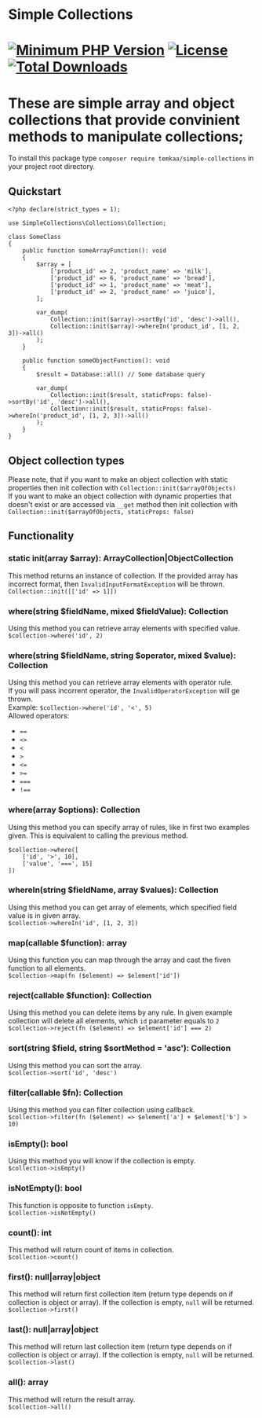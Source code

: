Simple Collections
===
[![Minimum PHP Version](https://img.shields.io/badge/php-%3E%3D%208.0-8892BF.svg?style=flat-square)](https://php.net/)
[![License](http://poser.pugx.org/temkaa/simple-collections/license)](https://packagist.org/packages/temkaa/simple-collections)
[![Total Downloads](http://poser.pugx.org/temkaa/simple-collections/downloads)](https://packagist.org/packages/temkaa/simple-collections)
===
# These are simple array and object collections that provide convinient methods to manipulate collections;
To install this package type ```composer require temkaa/simple-collections``` in your project root directory.
## Quickstart
```
<?php declare(strict_types = 1);

use SimpleCollections\Collections\Collection;

class SomeClass
{
    public function someArrayFunction(): void
    {
        $array = [
            ['product_id' => 2, 'product_name' => 'milk'],
            ['product_id' => 6, 'product_name' => 'bread'],
            ['product_id' => 1, 'product_name' => 'meat'],
            ['product_id' => 2, 'product_name' => 'juice'],
        ];

        var_dump(
            Collection::init($array)->sortBy('id', 'desc')->all(),
            Collection::init($array)->whereIn('product_id', [1, 2, 3])->all()
        );
    }

    public function someObjectFunction(): void
    {
        $result = Database::all() // Some database query
        
        var_dump(
            Collection::init($result, staticProps: false)->sortBy('id', 'desc')->all(),
            Collection::init($result, staticProps: false)->whereIn('product_id', [1, 2, 3])->all()
        );
    }
}
```  
## Object collection types  
Please note, that if you want to make an object collection with static properties then init collection with `Collection::init($arrayOfObjects)`  
If you want to make an object collection with dynamic properties that doesn't exist or are accessed via `__get` method then init collection with `Collection::init($arrayOfObjects, staticProps: false)`  
## Functionality
### static init(array $array): ArrayCollection|ObjectCollection
This method returns an instance of collection. If the provided array has incorrect format, then `InvalidInputFormatException` will be thrown.  
```Collection::init([['id' => 1]])```  
### where(string $fieldName, mixed $fieldValue): Collection
Using this method you can retrieve array elements with specified value.  
```$collection->where('id', 2)```  
### where(string $fieldName, string $operator, mixed $value): Collection
Using this method you can retrieve array elements with operator rule.  
If you will pass incorrent operator, the `InvalidOperatorException` will ge thrown.  
Example: ```$collection->where('id', '<', 5)```   
Allowed operators:  
- `==`
- `<>`
- `<`
- `>`
- `<=`
- `>=`
- `===`
- `!==`    
### where(array $options): Collection
Using this method you can specify array of rules, like in first two examples given. This is equivalent to calling the previous method.
```
$collection->where([
    ['id', '>', 10],
    ['value', '===', 15]
])
```
### whereIn(string $fieldName, array $values): Collection
Using this method you can get array of elements, which specified field value is in given array.  
```$collection->whereIn('id', [1, 2, 3])```  
### map(callable $function): array
Using this function you can map through the array and cast the fiven function to all elements.  
```$collection->map(fn ($element) => $element['id'])```  
### reject(callable $function): Collection
Using this method you can delete items by any rule. In given example collection will delete all elements, which `id` parameter equals to `2`  
```$collection->reject(fn ($element) => $element['id'] === 2)```  
### sort(string $field, string $sortMethod = 'asc'): Collection
Using this method you can sort the array.  
```$collection->sort('id', 'desc')```  
### filter(callable $fn): Collection  
Using this method you can filter collection using callback.  
```$collection->filter(fn ($element) => $element['a'] + $element['b'] > 10)```  
### isEmpty(): bool
Using this method you will know if the collection is empty.  
```$collection->isEmpty()```  
### isNotEmpty(): bool
This function is opposite to function `isEmpty`.  
```$collection->isNotEmpty()```  
### count(): int
This method will return count of items in collection.  
```$collection->count()```  
### first(): null|array|object
This method will return first collection item (return type depends on if collection is object or array). If the collection is empty, `null` will be returned.  
```$collection->first()```  
### last(): null|array|object
This method will return last collection item (return type depends on if collection is object or array). If the collection is empty, `null` will be returned.  
```$collection->last()```  
### all(): array
This method will return the result array.  
```$collection->all()```